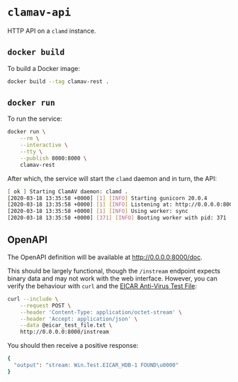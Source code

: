# `clamav-api`

HTTP API on a `clamd` instance.

## `docker build`

To build a Docker image:

```bash
docker build --tag clamav-rest .
```

## `docker run`

To run the service:

```bash
docker run \
    --rm \
    --interactive \
    --tty \
    --publish 8000:8000 \
    clamav-rest
```

After which, the service will start the `clamd` daemon and in turn,
the API:

```bash
[ ok ] Starting ClamAV daemon: clamd .
[2020-03-18 13:35:58 +0000] [1] [INFO] Starting gunicorn 20.0.4
[2020-03-18 13:35:58 +0000] [1] [INFO] Listening at: http://0.0.0.0:8000 (1)
[2020-03-18 13:35:58 +0000] [1] [INFO] Using worker: sync
[2020-03-18 13:35:58 +0000] [371] [INFO] Booting worker with pid: 371
```

## OpenAPI

The OpenAPI definition will be available at <http://0.0.0.0:8000/doc>.

This should be largely functional, though the `/instream` endpoint
expects binary data and may not work with the web interface. However,
you can verify the behaviour with `curl` and the
[EICAR Anti-Virus Test File](https://en.wikipedia.org/wiki/EICAR_test_file):

```bash
curl --include \
    --request POST \
    --header 'Content-Type: application/octet-stream' \
    --header 'Accept: application/json' \
    --data @eicar_test_file.txt \
    http://0.0.0.0:8000/instream
```

You should then receive a positive response:

```bash
{
  "output": "stream: Win.Test.EICAR_HDB-1 FOUND\u0000"
}
```
